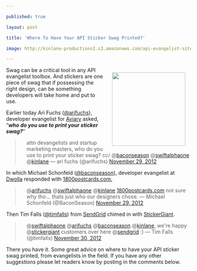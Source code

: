---
published: true
layout: post
title: 'Where To Have Your API Sticker Swag Printed?'
image: http://kinlane-productions2.s3.amazonaws.com/api-evangelist-site/blog/apigee-i-love-apis.jpg
---

<p><img style="padding: 15px;" src="https://s3.amazonaws.com/kinlane-productions2/api-evangelist/apigee-i-love-apis.jpg" alt="" width="200" align="right" />
<p>Swag can be a critical tool in any API evangelist toolbox.  And stickers are one piece of swag that if possessing the right design, can be something developers will take home and put to use.
<p>Earlier today Ari Fuchs (<a href="https://twitter.com/arifuchs">@arifuchs</a>), developer evangelist for <a href="https://www.aviary.com/">Aviary</a> asked, &ldquo;<strong><em>who do you use to print your sticker swag?</em></strong>&rdquo;
<blockquote class="twitter-tweet" style="padding-left: 30px;">
<p>attn devangelists and startup marketing masters, who do you use to print your sticker swag? cc/ @<a href="https://twitter.com/baconseason">baconseason</a> @<a href="https://twitter.com/swiftalphaone">swiftalphaone</a> @<a href="https://twitter.com/kinlane">kinlane</a>
&mdash; ari fuchs (@arifuchs) <a href="https://twitter.com/arifuchs/status/274242489379086336">November 29, 2012</a></blockquote>
<p>In which Michael Schonfeld (<a href="https://twitter.com/BaconSeason">@baconseason</a>), developer evangelist at <a href="https://www.dwolla.com/">Dwolla</a> responded with <a href="http://www.1800postcards.com/" target="_blank">1800postcards.com<!--?a-->.</a>
<p><a href="http://www.1800postcards.com/" target="_blank"> </a>
<blockquote class="twitter-tweet" style="padding-left: 30px;">
<p>@<a href="https://twitter.com/arifuchs">arifuchs</a> @<a href="https://twitter.com/swiftalphaone">swiftalphaone</a> @<a href="https://twitter.com/kinlane">kinlane</a> <a title="http://www.1800postcards.com/" href="https://t.co/rrQt2OUy">1800postcards.com</a> not sure why tho&hellip; thats just who our designers chose.
&mdash; Michael Schonfeld (@BaconSeason) <a href="https://twitter.com/BaconSeason/status/274249714256457728">November 29, 2012</a></blockquote>
<p>Then Tim Falls (<a href="https://twitter.com/timfalls">@timfalls</a>) from <a href="http://sendgrid.com/">SendGrid</a> chimed in with <a href="https://www.stickergiant.com/" target="_blank">StickerGiant</a>.
<blockquote class="twitter-tweet" style="padding-left: 30px;">
<p>@<a href="https://twitter.com/swiftalphaone">swiftalphaone</a> @<a href="https://twitter.com/arifuchs">arifuchs</a> @<a href="https://twitter.com/baconseason">baconseason</a> @<a href="https://twitter.com/kinlane">kinlane</a>, we're happy @<a href="https://twitter.com/stickergiant">stickergiant</a> customers over here @<a href="https://twitter.com/sendgrid">sendgrid</a> :)
&mdash; Tim Falls (@timfalls) <a href="https://twitter.com/timfalls/status/274391900734234625">November 30, 2012</a></blockquote>
<p>There you have it.  Some great advice on where to have your API sticker swag printed, from evangelists in the field.  If you have any other suggestions please let readers know by posting in the comments below.
<script src="https://platform.twitter.com/widgets.js"></script>

